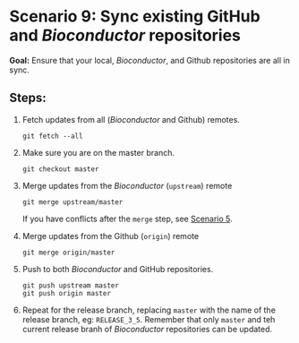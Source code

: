 # Scenario 9: Sync existing GitHub and _Bioconductor_ repositories

**Goal:** Ensure that your local, _Bioconductor_, and Github repositories are all in sync.

## Steps:

1. Fetch updates from all (_Bioconductor_ and Github) remotes.

    ```
    git fetch --all
    ```

1. Make sure you are on the master branch.

    ```
    git checkout master
    ```

1. Merge updates from the _Bioconductor_ (`upstream`) remote

    ```
    git merge upstream/master
    ```

    If you have conflicts after the `merge` step, see [Scenario 5][].

1. Merge updates from the Github (`origin`) remote

    ```
    git merge origin/master
    ```

1. Push to both _Bioconductor_  and GitHub repositories.

    ```
    git push upstream master
    git push origin master
    ```

1. Repeat for the release branch, replacing `master` with the name of the release branch, eg: `RELEASE_3_5`. Remember that only `master` and teh current release branh of _Bioconductor_ repositories can be updated.

[Scenario 5]: scenario-5-resolve-conflicts.md
